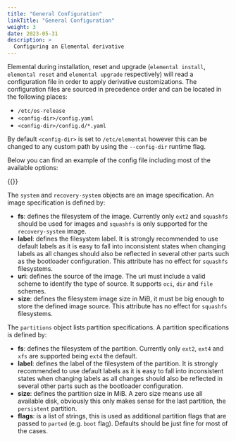 ```yaml
---
title: "General Configuration"
linkTitle: "General Configuration"
weight: 3
date: 2023-05-31
description: >
  Configuring an Elemental derivative
---
```



Elemental during installation, reset and upgrade (`elemental install`, `elemental reset` and `elemental upgrade` respectively) will read a configuration file in order to apply derivative customizations. The configuration files are sourced in precedence order and can be located in the following places:

- `/etc/os-release`
- `<config-dir>/config.yaml`
- `<config-dir>/config.d/*.yaml`

By default `<config-dir>` is set to `/etc/elemental` however this can be changed to any custom path by using the `--config-dir` runtime flag.

Below you can find an example of the config file including most of the available options:

{{<githubembed repo="rancher/elemental-cli" file="config.yaml.example" lang="yaml">}}


The `system` and `recovery-system` objects are an image specification. An image specification is defined by:

- **fs**: defines the filesystem of the image. Currently only `ext2` and `squashfs` should be used for images and `squashfs` is only supported for the `recovery-system` image.
- **label**: defines the filesystem label. It is strongly recommended to use default labels as it is easy to fall into inconsistent states when changing labels as all changes should also be reflected in several other parts such as the bootloader configuration. This attribute has no effect for `squashfs` filesystems.
- **uri**: defines the source of the image. The uri must include a valid scheme to identify the type of source. It supports `oci`, `dir` and `file` schemes.
- **size**: defines the filesystem image size in MiB, it must be big enough to store the defined image source. This attribute has no effect for `squashfs` filesystems.


The `partitions` object lists partition specifications. A partition specifications is defined by:

- **fs**: defines the filesystem of the partition. Currently only `ext2`, `ext4` and `xfs` are supported being `ext4` the default.
- **label**: defines the label of the filesystem of the partition. It is strongly recommended to use default labels as it is easy to fall into inconsistent states when changing labels as all changes should also be reflected in several other parts such as the bootloader configuration.
- **size**: defines the partition size in MiB. A zero size means use all available disk, obviously this only makes sense for the last partition, the `persistent` partition.
- **flags**: is a list of strings, this is used as additional partition flags that are passed to `parted` (e.g. `boot` flag). Defaults should be just fine for most of the cases.
